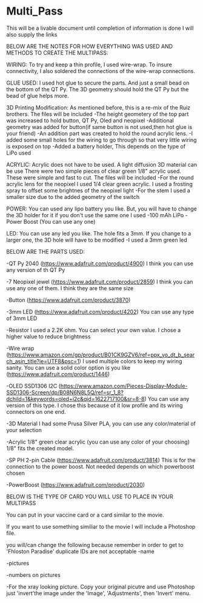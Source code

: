 # Multi_Pass
This will be a livable document until completion of information is done
I will also supply the links

BELOW ARE THE NOTES FOR HOW EVERYTHING WAS USED AND METHODS TO CREATE THE MULTIPASS:

WIRING:
To try and keep a thin profile, I used wire-wrap. To insure connectivity, I also soldered the connections of the wire-wrap connections.

GLUE USED:
I used hot glue to secure the parts. And just a small bead on the bottom of the QT Py. The 3D geometry should hold the QT Py but the bead of glue helps more.

3D Printing Modification:
As mentioned before, this is a re-mix of the Ruiz brothers. The files will be included
-The height geometery of the top part was increased to hold button, QT Py, Oled and neopixel 
-Additional geometry was added for button(if same button is not used,then hot glue is your friend)
-An addition part was created to hold the round acrylic lens. 
-I added some small holes for the wiring to go through so that very little wiring is exposed on top
-Added a battery holder, This depends on the type of LiPo used

ACRYLIC:
Acrylic does not have to be used. A light diffusion 3D material can be use
There were two simple pieces of clear green 1/8" acrylic used. These were simple and fast to cut. The files will be included
-For the round acrylic lens for the neopixel I used 1/4 clear green acrylic. I used a frosting spray to offset some brightnes of the neopixel light
-For the stem I used a smaller size due to the added geometry of the switch

POWER:
You can used any lipo battery you like. But, you will have to change the 3D holder for it if you don't use the same one I used
-100 mAh LiPo
-Power Boost (You can use any one)

LED:
You can use any led you like. The hole fits a 3mm. If you change to a larger one, the 3D hole will have to be modified
-I used a 3mm green led

BELOW ARE THE PARTS USED:

-QT Py 2040 (https://www.adafruit.com/product/4900) I think you can use any version of th QT Py

-7 Neopixel jewel (https://www.adafruit.com/product/2859) I think you can use any one of them. I think they are the same size

-Button (https://www.adafruit.com/product/3870)

-3mm LED (https://www.adafruit.com/product/4202) You can use any type of 3mm LED

-Resistor I used a 2.2K ohm. You can select your own value. I chose a higher value to reduce brightness

-Wire wrap (https://www.amazon.com/gp/product/B01CK9GZV6/ref=ppx_yo_dt_b_search_asin_title?ie=UTF8&psc=1) I used multiple colors to keep my wiring sanity.
    You can use a solid color option is you like (https://www.adafruit.com/product/1446)
    
-OLED SSD1306 I2C (https://www.amazon.com/Pieces-Display-Module-SSD1306-Screen/dp/B08N6N8L5Q/ref=sr_1_8?dchild=1&keywords=oled+i2c&qid=1622717100&sr=8-8)
  You can use any version of this type. I chose this because of it low profile and its wiring connectors on one end.
  
-3D Material  I had some Prusa Silver PLA, you can use any color/material of your selection

-Acrylic 1/8" green clear acrylic (you can use any color of your choosing) 1/8" fits the created model.

-SP PH 2-pin Cable (https://www.adafruit.com/product/3814) This is for the connection to the power boost. Not needed depends on which powerboost chosen

-PowerBoost (https://www.adafruit.com/product/2030)


BELOW IS THE TYPE OF CARD YOU WILL USE TO PLACE IN YOUR MULTIPASS

You can put in your vaccine card or a card similar to the movie.

If you want to use something similiar to the movie I will include a Photoshop file.

you will/can change the following because remember in order to get to 'Fhloston Paradise' duplicate IDs are not acceptable
-name

-pictures

-numbers on pictures

-For the xray looking picture. Copy your original picutre and use Photoshop just 'invert'the image under the 'Image', 'Adjustments', then 'Invert' menu.


  
